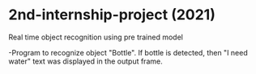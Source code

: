# 2nd-internship-project (2021)
Real time object recognition using pre trained model

-Program to recognize object "Bottle". If bottle is detected, then "I need water" text was displayed in the output frame.
